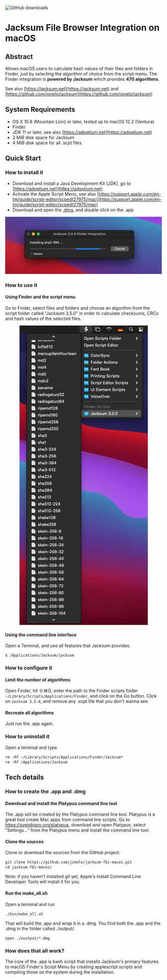 ![GitHub downloads](https://img.shields.io/github/downloads/jonelo/jacksum-fbi-macos/total?color=green)

# Jacksum File Browser Integration on macOS

## Abstract

Allows macOS users to calculate hash values of their files and folders in Finder, just by selecting the algorithm of choice from the script menu. The Finder integration is **powered by Jacksum** which provides **470 algorithms**.

See also [https://jacksum.net](https://jacksum.net) and [https://github.com/jonelo/jacksum](https://github.com/jonelo/jacksum)


## System Requirements

- OS X 10.8 (Mountain Lion) or later, tested up to macOS 12.2 (Ventura)
- Finder
- JDK 11 or later, see also [https://adoptium.net](https://adoptium.net)
- 2 MiB disk space for Jacksum
- 4 MiB disk space for all .scpt files

## Quick Start

### How to install it

- Download and install a Java Development Kit (JDK), go to [https://adoptium.net](https://adoptium.net)
- Activate the Apple Script Menu, see also [https://support.apple.com/en-tm/guide/script-editor/scpedt27975/mac](https://support.apple.com/en-tm/guide/script-editor/scpedt27975/mac)
- Download and open the [.dmg](https://github.com/jonelo/jacksum-fbi-macos/releases/latest), and double click on the .app

<p align="center">
  <img src="docs/images/Jacksum 3.0.0 FBI on macOS during installation.png" width="629" alt="Jacksum 3.0.0 FBI on macOS during installation">
</p>


### How to use it

#### Using Finder and the script menu

Go to Finder, select files and folders and choose an algorithm from the script folder called "Jacksum 3.5.0" in order to calculate checksums, CRCs and hash values of the selected files.

<p align="center">
  <img src="docs/images/Jacksum 3.0.0 at the script menu.png" width="413" alt="Jacksum 3.0.0 at the script menu">
</p>

#### Using the command line interface

Open a Terminal, and use all features that Jacksum provides.

```
$ /Applications/Jacksum/jacksum
```

### How to configure it

#### Limit the number of algorithms

Open Finder, hit ⇧⌘G, enter the path to the Finder scripts folder `~/Library/Scripts/Applications/Finder`, and click on the Go button.
Click on `Jacksum 3.5.0`, and remove any .scpt file that you don't wanna see.

#### Recreate all algorithms

Just run the .app again.

### How to uninstall it

Open a terminal and type
```
rm -Rf ~/Library/Scripts/Applications/Finder/Jacksum*
rm -Rf /Applications/Jacksum
```


## Tech details

### How to create the .app and .dmg

#### Download and install the Platypus command line tool

The .app will be created by the Platypus command line tool. Platypus is a great tool create Mac apps from command line scripts.
Go to https://sveinbjorn.org/platypus, download and open Platypus, select "Settings..." from the Platypus menu and install the command line tool.

#### Clone the sources

Clone or download the sources from the GitHub project:
```
git clone https://github.com/jonelo/jacksum-fbi-macos.git
cd jacksum-fbi-macos/
```

Note: if you haven't installed git yet, Apple's Install Command Line Developer Tools will install it for you.

#### Run the make_all.sh

Open a terminal and run
```
./bin/make_all.sh
```
That will build the .app and wrap it in a .dmg. You find both the .app and the .dmg in the folder called ./output/.

```
open ./ouutput/*.dmg
```

### How does that all work?

The core of the .app is bash script that installs Jacksum's primary features to macOS Finder's Script Menu by creating applescript scripts and compiling those on the system during the installation.

